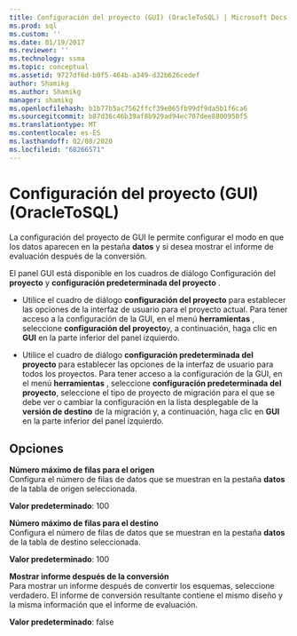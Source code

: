 ```yaml
---
title: Configuración del proyecto (GUI) (OracleToSQL) | Microsoft Docs
ms.prod: sql
ms.custom: ''
ms.date: 01/19/2017
ms.reviewer: ''
ms.technology: ssma
ms.topic: conceptual
ms.assetid: 9727df6d-b0f5-464b-a349-d32b626cedef
author: Shamikg
ms.author: Shamikg
manager: shamikg
ms.openlocfilehash: b1b77b5ac7562ffcf39e065fb99df9da5b1f6ca6
ms.sourcegitcommit: b87d36c46b39af8b929ad94ec707dee8800950f5
ms.translationtype: MT
ms.contentlocale: es-ES
ms.lasthandoff: 02/08/2020
ms.locfileid: "68266571"
---
```

# <a name="project-settings-gui-oracletosql"></a>Configuración del proyecto (GUI) (OracleToSQL)
La configuración del proyecto de GUI le permite configurar el modo en que los datos aparecen en la pestaña **datos** y si desea mostrar el informe de evaluación después de la conversión.  
  
El panel GUI está disponible en los cuadros de diálogo Configuración del **proyecto** y **configuración predeterminada del proyecto** .  
  
-   Utilice el cuadro de diálogo **configuración del proyecto** para establecer las opciones de la interfaz de usuario para el proyecto actual. Para tener acceso a la configuración de la GUI, en el menú **herramientas** , seleccione **configuración del proyecto**y, a continuación, haga clic en **GUI** en la parte inferior del panel izquierdo.  
  
-   Utilice el cuadro de diálogo **configuración predeterminada del proyecto** para establecer las opciones de la interfaz de usuario para todos los proyectos. Para tener acceso a la configuración de la GUI, en el menú **herramientas** , seleccione **configuración predeterminada del proyecto**, seleccione el tipo de proyecto de migración para el que se debe ver o cambiar la configuración en la lista desplegable de la **versión de destino** de la migración y, a continuación, haga clic en **GUI** en la parte inferior del panel izquierdo.  
  
## <a name="options"></a>Opciones  
**Número máximo de filas para el origen**  
Configura el número de filas de datos que se muestran en la pestaña **datos** de la tabla de origen seleccionada.  
  
**Valor predeterminado**: 100  
  
**Número máximo de filas para el destino**  
Configura el número de filas de datos que se muestran en la pestaña **datos** de la tabla de destino seleccionada.  
  
**Valor predeterminado**: 100  
  
**Mostrar informe después de la conversión**  
Para mostrar un informe después de convertir los esquemas, seleccione verdadero. El informe de conversión resultante contiene el mismo diseño y la misma información que el informe de evaluación.  
  
**Valor predeterminado**: false  
  
